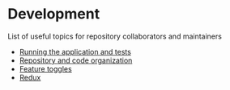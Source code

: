 # Development

List of useful topics for repository collaborators and maintainers

- [Running the application and tests](local-setup/running-application-and-tests.md)
- [Repository and code organization](repo-organization/repo-organization.md)
- [Feature toggles](feature-toggles/feature-toggles.md)
- [Redux](redux/redux.md)
